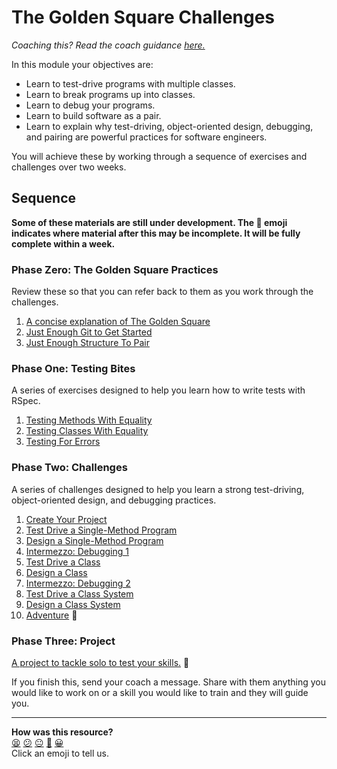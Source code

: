# The Golden Square Challenges

_Coaching this? Read the coach guidance
[here.](https://github.com/makersacademy/slug/blob/main/materials/universe/golden_square/HOW_TO_COACH.x.md)_

In this module your objectives are:

* Learn to test-drive programs with multiple classes.
* Learn to break programs up into classes.
* Learn to debug your programs.
* Learn to build software as a pair.
* Learn to explain why test-driving, object-oriented design, debugging, and
  pairing are powerful practices for software engineers.

You will achieve these by working through a sequence of exercises and
challenges over two weeks.

## Sequence

**Some of these materials are still under development. The :construction: emoji
indicates where material after this may be incomplete. It will be fully complete
within a week.**

<!-- OMITTED -->

### Phase Zero: The Golden Square Practices

Review these so that you can refer back to them as you work through the
challenges.

<!-- OMITTED -->

1. [A concise explanation of The Golden Square](pills/the_golden_square.md)
2. [Just Enough Git to Get Started](pills/just_enough_git.md)
3. [Just Enough Structure To Pair](pills/just_enough_pairing.md)

### Phase One: Testing Bites

A series of exercises designed to help you learn how to write tests with RSpec.

1. [Testing Methods With Equality](bites/01_testing_methods_with_equality_bite.md)
2. [Testing Classes With Equality](bites/02_testing_classes_with_equality_bite.md)
3. [Testing For Errors](bites/03_testing_for_errors_bite.md)

### Phase Two: Challenges

A series of challenges designed to help you learn a strong test-driving,
object-oriented design, and debugging practices.

1. [Create Your Project](challenges/01_create_your_project.md)
2. [Test Drive a Single-Method Program](challenges/02_test_drive_a_single_method.md)
3. [Design a Single-Method Program](challenges/03_design_a_single_method.md)
4. [Intermezzo: Debugging 1](challenges/04_intermezzo_debugging_1.md)
5. [Test Drive a Class](challenges/05_test_drive_a_class.md)
6. [Design a Class](challenges/06_design_a_class.md)
7. [Intermezzo: Debugging 2](challenges/07_intermezzo_debugging_2.md)
8. [Test Drive a Class System](challenges/08_test_drive_a_class_system.md) 
9. [Design a Class System](challenges/09_design_a_class_system.md)
10. [Adventure](challenges/10_adventure.md) :construction:

### Phase Three: Project

[A project to tackle solo to test your skills.](projects/README.md) :construction:

If you finish this, send your coach a message. Share with them anything you
would like to work on or a skill you would like to train and they will guide
you.


<!-- BEGIN GENERATED SECTION DO NOT EDIT -->

---

**How was this resource?**  
[😫](https://airtable.com/shrUJ3t7KLMqVRFKR?prefill_Repository=makersacademy/golden-square&prefill_File=README.md&prefill_Sentiment=😫) [😕](https://airtable.com/shrUJ3t7KLMqVRFKR?prefill_Repository=makersacademy/golden-square&prefill_File=README.md&prefill_Sentiment=😕) [😐](https://airtable.com/shrUJ3t7KLMqVRFKR?prefill_Repository=makersacademy/golden-square&prefill_File=README.md&prefill_Sentiment=😐) [🙂](https://airtable.com/shrUJ3t7KLMqVRFKR?prefill_Repository=makersacademy/golden-square&prefill_File=README.md&prefill_Sentiment=🙂) [😀](https://airtable.com/shrUJ3t7KLMqVRFKR?prefill_Repository=makersacademy/golden-square&prefill_File=README.md&prefill_Sentiment=😀)  
Click an emoji to tell us.

<!-- END GENERATED SECTION DO NOT EDIT -->
